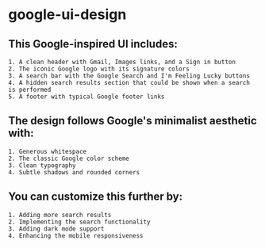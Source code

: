 <h1>google-ui-design</h1>
<h2>This Google-inspired UI includes:</h2>

```
1. A clean header with Gmail, Images links, and a Sign in button
2. The iconic Google logo with its signature colors
3. A search bar with the Google Search and I'm Feeling Lucky buttons
4. A hidden search results section that could be shown when a search is performed
5. A footer with typical Google footer links
```

<h2>The design follows Google's minimalist aesthetic with:</h2>

```
1. Generous whitespace
2. The classic Google color scheme
3. Clean typography
4. Subtle shadows and rounded corners
```

<h2>You can customize this further by:</h2>

```
1. Adding more search results
2. Implementing the search functionality
3. Adding dark mode support
4. Enhancing the mobile responsiveness
```
